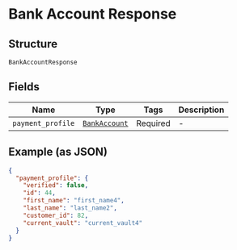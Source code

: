 
# Bank Account Response

## Structure

`BankAccountResponse`

## Fields

| Name | Type | Tags | Description |
|  --- | --- | --- | --- |
| `payment_profile` | [`BankAccount`](../../doc/models/bank-account.md) | Required | - |

## Example (as JSON)

```json
{
  "payment_profile": {
    "verified": false,
    "id": 44,
    "first_name": "first_name4",
    "last_name": "last_name2",
    "customer_id": 82,
    "current_vault": "current_vault4"
  }
}
```


